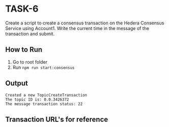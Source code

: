 # TASK-6

Create a script to create a consensus transaction on the Hedera
Consensus Service using Account1. Write the current time in the
message of the transaction and submit.

## How to Run

1. Go to root folder
2. Run `npm run start:consensus`

## Output

```
Created a new TopicCreateTransaction
The topic ID is: 0.0.3426372
The message transaction status: 22

```

## Transaction URL's for reference


